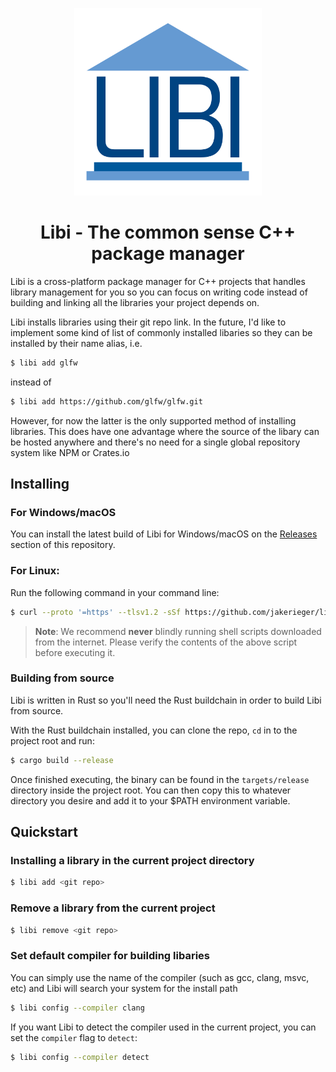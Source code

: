 <p align="center">
    <img src="docs/libi_logo.svg" width="300">
</p>

<h1 align="center">
Libi - The common sense C++ package manager
</h1>

Libi is a cross-platform package manager for C++ projects that handles library management for you so you can focus on writing code instead of building and linking all the libraries your project depends on.

Libi installs libraries using their git repo link. In the future, I'd like to implement some kind of list of commonly installed libaries so they can be installed by their name alias, i.e.
```bash
$ libi add glfw
```

instead of
```bash
$ libi add https://github.com/glfw/glfw.git
```

However, for now the latter is the only supported method of installing libraries. This does have one advantage where the source of the libary can be hosted anywhere and there's no need for a single global repository system like NPM or Crates.io

## Installing

### For Windows/macOS
You can install the latest build of Libi for Windows/macOS on the [Releases](https://github.com/jakerieger/libi/release/latest) section of this repository.

### For Linux:
Run the following command in your command line:
```bash
$ curl --proto '=https' --tlsv1.2 -sSf https://github.com/jakerieger/libi/releases/download/latest/install-linux.sh | sh
```
> **Note**: We recommend **never** blindly running shell scripts downloaded from the internet. Please verify the contents of the above script before executing it.

### Building from source
Libi is written in Rust so you'll need the Rust buildchain in order to build Libi from source. 

With the Rust buildchain installed, you can clone the repo, `cd` in to the project root and run:
```bash
$ cargo build --release
```

Once finished executing, the binary can be found in the `targets/release` directory inside the project root. You can then copy this to whatever directory you desire and add it to your $PATH environment variable.

## Quickstart

### Installing a library in the current project directory
```bash
$ libi add <git repo>
```

### Remove a library from the current project
```bash
$ libi remove <git repo>
```

### Set default compiler for building libaries
You can simply use the name of the compiler (such as gcc, clang, msvc, etc) and Libi will search your system for the install path
```bash
$ libi config --compiler clang
```

If you want Libi to detect the compiler used in the current project, you can set the `compiler` flag to `detect`:
```bash
$ libi config --compiler detect
```